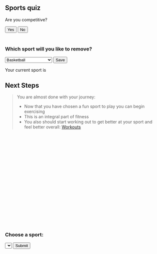 <script> AOS.init();</script>
<div data-aos="fade-right">
<h2>Sports quiz</h2>
<div id="question1">
<p>Are you competitive?</p>
<button onclick="answer(true)">Yes</button>
<button onclick="answer(false)">No</button>
</div>
<div id="question2" style="display: none">
<p>Do you want to play with a ball?</p>
<button onclick="answer(true)">Yes</button>
<button onclick="answer(false)">No</button>
</div>
<div id="question3" style="display: none">
<p>Do you like contact sports?</p>
<button onclick="answer(true)">Yes</button>
<button onclick="answer(false)">No</button>
</div>
<div id="question4" style="display: none">
<p>Do you want to play outside?</p>
<button onclick="answer(true)">Yes</button>
<button onclick="answer(false)">No</button>
</div>
<div id="question5" style="display: none">
<p>Do you want to play on a team?</p>
<button onclick="answer(true)">Yes</button>
<button onclick="answer(false)">No</button>
</div>
<div id="question6" style="display: none">
<p>Do you want your sport to involve running?</p>
<button onclick="answer(true)">Yes</button>
<button onclick="answer(false)">No</button>
</div>
<div id="result" style="display: none"></div>
</div>


<div style="padding: 10px;"></div>

<div data-aos="fade-right">
<h3>Which sport will you like to remove?</h3>
<select id="sport-select">
  <option>Basketball</option>
  <option>Soccer</option>
  <option>Baseball</option>
  <option>Football</option>
  <option>Volleyball</option>
  <option>Running</option>
  <option>Swimming</option>
  <option>Gymnastics</option>
  <option>Tennis</option>
  <option>Track and Field</option>
  <option>Golf</option>
  <option>Bowling</option>
  <option>Frisbee</option>
  <option>Hiking</option>
  <option>Yoga</option>
  <option>Meditation</option>
  <option>Ultimate Frisbee</option>
  <option>Beach Volleyball</option>
  <option>Indoor Soccer</option>
  <option>Indoor Volleyball</option>
  <option>Indoor Track and Field</option>
  <option>Rock Climbing</option>
  <option>Camping</option>
  <option>Rugby</option>
  <option>Hockey</option>
  <option>Lacrosse</option>
  <option>Wresling</option>
  <option>Flag Football</option>
  <option>Touch Football</option>
</select>
<button id="save-button">Save</button>
<p>Your current sport is <span id="saved-sport"></span></p>
</div>

<script>
// JavaScript code that listens to a click on the "Save" button and saves the selected value to local storage
const saveButton = document.getElementById('save-button');
const sportSelect = document.getElementById('sport-select');


saveButton.addEventListener('click', function() {
 const selectedSport = sportSelect.value;
 localStorage.setItem('selectedSport', selectedSport);
 displaySavedSport(selectedSport);
});


// JavaScript code that displays the saved value on the website
function displaySavedSport(selectedSport) {
 const savedSportElement = document.getElementById('saved-sport');
 savedSportElement.textContent = selectedSport;
}


// JavaScript code that retrieves and displays the saved value when the page is loaded
const savedSport = localStorage.getItem('selectedSport');
if (savedSport) {
 displaySavedSport(savedSport);
}
</script>




<script>
// sports list
var sportsList = ["basketball", "soccer", "baseball", "football", "volleyball", "running", "swimming", "gymnastics", "tennis", "track and field", "golf", "bowling", "frisbee", "hiking", "yoga", "meditation", "ultimate frisbee", "beach volleyball", "indoor soccer", "indoor volleyball", "indoor track and field", "rock climbing", "camping", "rugby", "hockey", "lacrosse", "wrestling", "flag football", "touch football"];
// sets what question you are one
var currentQuestion = 1;
// Array for the answer to the questions
var answers = [];
// function for the questions
function answer(response) {
 // finds what answer it is on and hids it or unhides it
 answers[currentQuestion - 1] = response;
 document.getElementById("question" + currentQuestion).style.display = "none";
 currentQuestion++;
 if(currentQuestion <= 6) {
   document.getElementById("question" + currentQuestion).style.display = "block";
 } else {
   removeSports(answers[0], answers[1], answers[2], answers[3], answers[4], answers[5]);
   document.getElementById("result").style.display = "block";
   document.getElementById("result").innerHTML = "Based on your answers, we recommend the following sports: " + sportsList.join(", ");
 }
}








// function to remove sports from the list
function removeSports(isCompetitive, wantsBall, likesContact, wantsOutside, wantsTeam, wantsRunning) {
if (!isCompetitive) {
 // Using the array that the user has made uses the ! as a sort of not operator and makes a sport function inside the filter to either exlucde or keep sports
 sportsList = sportsList.filter(sport => sport !== "basketball" && sport !== "soccer" && sport !== "baseball" && sport !== "football" && sport !== "volleyball" && sport !== "swimming" && sport !== "gymnastics" && sport !== "tennis" );
}
// Goes through the same process for the rest of the if statments
if (!wantsBall) {
 sportsList = sportsList.filter(sport => sport !== "basketball" && sport !== "soccer" && sport !== "baseball" && sport !== "football" && sport !== "volleyball" && sport !== "golf" && sport !== "bowling" && sport !== "frisbee" );
}
if (!likesContact) {
 sportsList = sportsList.filter(sport => sport !== "football" && sport !== "rugby" && sport !== "hockey" && sport !== "lacrosse" && sport !== "wrestling" );
}
if (!wantsOutside) {
 sportsList = sportsList.filter(sport => sport !== "soccer" && sport !== "baseball" && sport !== "football" && sport !== "ultimate frisbee" && sport !== "beach volleyball" && sport !== "hiking" && sport !== "rock climbing" && sport !== "camping" );
}
if (!wantsTeam) {
 sportsList = sportsList.filter(sport => sport !== "basketball" && sport !== "soccer" && sport !== "baseball" && sport !== "football" && sport !== "frisbee" && sport !== "ultimate frisbee" && sport !== "beach volleyball" && sport !== "indoor soccer" && sport !== "indoor volleyball" && sport !== "rugby" && sport !== "hockey" && sport !== "lacrosse" );
}
if (!wantsRunning) {
 sportsList = sportsList.filter(sport => sport !== "soccer" && sport !== "baseball" && sport !== "football" && sport !== "running" && sport !== "track and field" && sport !== "frisbee" && sport !== "indoor soccer" && sport !== "indoor track and field" && sport !== "rugby" && sport !== "lacrosse" && sport !== "flag football" && sport !== "touch football" );
}
if (isCompetitive) {
 // Using the array that the user has made uses the ! as a sort of not operator and makes a sport function inside the filter to either exlucde or keep sports
 sportsList = sportsList.filter(sport => sport !== "golf" && sport !== "bowling" && sport !== "frisbee" && sport !== "hiking" && sport !== "meditation" && sport !== "ultimate frisbee" && sport !== "indoor volleyball" && sport !== "camping" );
}
// Goes through the same process for the rest of the if statments
if (wantsBall) {
 sportsList = sportsList.filter(sport => sport !== "running" && sport !== "swimming" && sport !== "gymnastics" && sport !== "hiking" && sport !== "track and field" && sport !== "yoga" && sport !== "meditation" && sport !== "indoor track and field" && sport !== "rock climbing" && sport !== "camping" && sport !== "wrestling" );
}
if (likesContact) {
 sportsList = sportsList.filter(sport => sport !== "swimming" && sport !== "running" && sport !== "gymnastics" && sport !== "tennis" && sport !== "track and field" && sport !== "golf" && sport !== "bowling" && sport !== "hiking" && sport !== "yoga" && sport !== "meditation" && sport !== "indoor track and field" );
}
if (wantsOutside) {
 sportsList = sportsList.filter(sport => sport !== "bowling" && sport !== "indoor soccer" && sport !== "indoor volleyball" && sport !== "indoor track and field" && sport !== "hockey" && sport !== "wrestling");
}
if (wantsTeam) {
 sportsList = sportsList.filter(sport => sport !== "golf" && sport !== "hiking" && sport !== "yoga" && sport !== "meditation" && sport !== "rock climbing" && sport !== "camping");
}
if (wantsRunning) {
 sportsList = sportsList.filter(sport => sport !== "swimming" && sport !== "golf" && sport !== "bowling" && sport !== "hiking" && sport !== "yoga" && sport !== "meditation" && sport !== "rock climbing" && sport !== "camping" && sport !== "wrestling" );
}
}
// The result of the function
document.getElementById("result").innerHTML = "Based on your answers, we recommend the following sports: " + sportsList.join(", ");




</script>

<div data-aos="fade-right">
<h2>Next Steps</h2>
<blockquote>
<p>You are almost done with your journey:</p>
<ul>
  <li>Now that you have chosen a fun sport to play you can begin exercising</li>
  <li>This is an integral part of fitness</li>
  <li>You also should start working out to get better at your sport and feel better overall: <a href="https://jakewarren2414.github.io/dolphins2/workout">Workouts</a></li>
</ul>
</blockquote>
</div>
<div style="padding: 150px;">
</div>










<div data-aos="fade-right">
  <h3>Choose a sport:</h3>
  <select id="sport-select">
    <!-- options here -->
  </select>
  <button id="submit-button">Submit</button>
</div>


<script>
  const submitButton = document.getElementById('submit-button');
  const sportSelect = document.getElementById('sport-select');
  let sportsList = ["Basketball", "Soccer", "Baseball", "Football", "Volleyball", "Running", "Swimming", "Gymnastics", "Tennis", "Track and Field", "Golf", "Bowling", "Frisbee", "Hiking", "Yoga", "Meditation", "Ultimate Frisbee", "Beach Volleyball", "Indoor Soccer", "Indoor Volleyball", "Indoor Track and Field", "Rock Climbing", "Camping", "Rugby", "Hockey", "Lacrosse", "Wresling", "Flag Football", "Touch Football"];

  submitButton.addEventListener('click', function() {
    const selectedSport = sportSelect.value;
    removeSport(selectedSport);
  });

  function removeSport(sport) {
    sportsList = sportsList.filter(item => item !== sport);
    console.log(`Removing sport: ${sport}`);
    console.log(`Updated sports list: ${sportsList}`);
  }
</script>